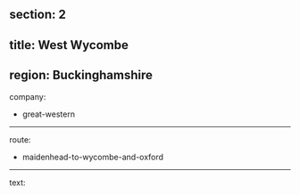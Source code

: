 section: 2
----
title: West Wycombe
----
region: Buckinghamshire
----
company:
- great-western
----
route:
- maidenhead-to-wycombe-and-oxford
----
text:
